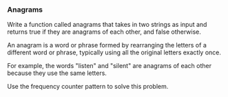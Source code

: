 ### Anagrams

Write a function called anagrams that takes in two strings as input and returns true if they are anagrams of each other, and false otherwise.

An anagram is a word or phrase formed by rearranging the letters of a different word or phrase, typically using all the original letters exactly once.

For example, the words "listen" and "silent" are anagrams of each other because they use the same letters.

Use the frequency counter pattern to solve this problem.